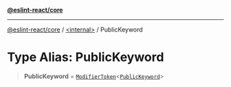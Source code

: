 [**@eslint-react/core**](../../README.md)

***

[@eslint-react/core](../../README.md) / [\<internal\>](../README.md) / PublicKeyword

# Type Alias: PublicKeyword

> **PublicKeyword** = [`ModifierToken`](../interfaces/ModifierToken.md)\<[`PublicKeyword`](../enumerations/SyntaxKind.md#publickeyword)\>

